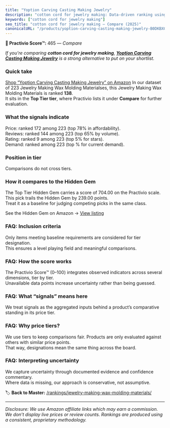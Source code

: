 ```yaml
---
title: "Yoption Carving Casting Making Jewelry"
description: "cotton cord for jewelry making: Data-driven ranking using the Practivio Score™. Positioned by quality, value, demand, findability, momentum."
keywords: ["cotton cord for jewelry making"]
seo_title: "cotton cord for jewelry making — Compare (2025)"
canonicalURL: "/products/yoption-carving-casting-making-jewelry-B0DKBXGP1C/"
---
```


**🛒 Practivio Score™:** 465 — _Compare_


*If you're comparing **cotton cord for jewelry making**, **[Yoption Carving Casting Making Jewelry](https://www.amazon.com/dp/B0DKBXGP1C?tag=practivio-20)** is a strong alternative to put on your shortlist.*
### Quick take
[Shop “Yoption Carving Casting Making Jewelry” on Amazon](https://www.amazon.com/dp/B0DKBXGP1C?tag=practivio-20)
In our dataset of 223 Jewelry Making Wax Molding Materialses, this Jewelry Making Wax Molding Materials is ranked **138**.  
It sits in the **Top Tier tier**, where Practivio lists it under **Compare** for further evaluation.

### What the signals indicate
Price: ranked 172 among 223 (top 78% in affordability).  
Reviews: ranked 144 among 223 (top 65% by volume).  
Rating: ranked 9 among 223 (top 5% for stars).  
Demand: ranked  among 223 (top % for current demand).

### Position in tier
Comparisons do not cross tiers.

### How it compares to the Hidden Gem
The Top Tier Hidden Gem carries a score of 704.00 on the Practivio scale.  
This pick trails the Hidden Gem by 239.00 points.  
Treat it as a baseline for judging competing picks in the same class.  

See the Hidden Gem on Amazon → [View listing](https://www.amazon.com/dp/B0C6DQZQCQ?tag=practivio-20)

### FAQ: Inclusion criteria
Only items meeting baseline requirements are considered for tier designation.  
This ensures a level playing field and meaningful comparisons.

### FAQ: How the score works
The Practivio Score™ (0–100) integrates observed indicators across several dimensions, tier by tier.  
Unavailable data points increase uncertainty rather than being guessed.

### FAQ: What “signals” means here
We treat signals as the aggregated inputs behind a product’s comparative standing in its price tier.

### FAQ: Why price tiers?
We use tiers to keep comparisons fair. Products are only evaluated against others with similar price points.  
That way, designations mean the same thing across the board.

### FAQ: Interpreting uncertainty
We capture uncertainty through documented evidence and confidence commentary.  
Where data is missing, our approach is conservative, not assumptive.

<!-- Missing template for Compare/CompareWithinPriceClass -->


🏷️ **Back to Master:** [/rankings/jewelry-making-wax-molding-materials/](/rankings/jewelry-making-wax-molding-materials/)

---
_Disclosure: We use Amazon affiliate links which may earn a commission. We don’t display live prices or review counts. Rankings are produced using a consistent, proprietary methodology._
